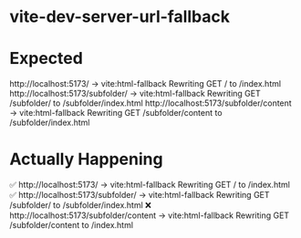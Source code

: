 # vite-dev-server-url-fallback

# Expected

http://localhost:5173/ -> vite:html-fallback Rewriting GET / to /index.html
http://localhost:5173/subfolder/ -> vite:html-fallback Rewriting GET /subfolder/ to /subfolder/index.html
http://localhost:5173/subfolder/content -> vite:html-fallback Rewriting GET /subfolder/content to /subfolder/index.html


# Actually Happening

✅ http://localhost:5173/ -> vite:html-fallback Rewriting GET / to /index.html
✅ http://localhost:5173/subfolder/ -> vite:html-fallback Rewriting GET /subfolder/ to /subfolder/index.html
❌ http://localhost:5173/subfolder/content -> vite:html-fallback Rewriting GET /subfolder/content to /index.html

